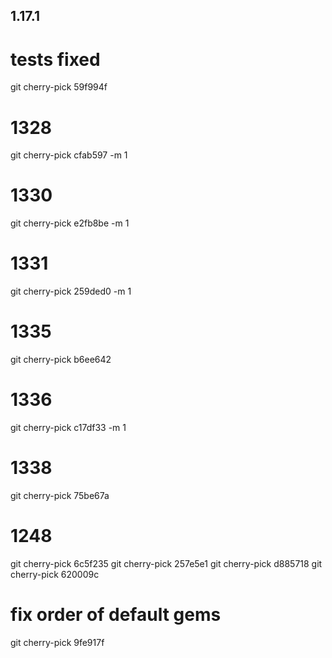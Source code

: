 ## 1.17.1

# tests fixed
git cherry-pick 59f994f

# 1328
git cherry-pick cfab597 -m 1

# 1330
git cherry-pick e2fb8be -m 1

# 1331
git cherry-pick 259ded0 -m 1

# 1335
git cherry-pick b6ee642

# 1336
git cherry-pick c17df33 -m 1

# 1338
git cherry-pick 75be67a

# 1248
git cherry-pick 6c5f235
git cherry-pick 257e5e1
git cherry-pick d885718
git cherry-pick 620009c

# fix order of default gems
git cherry-pick 9fe917f
